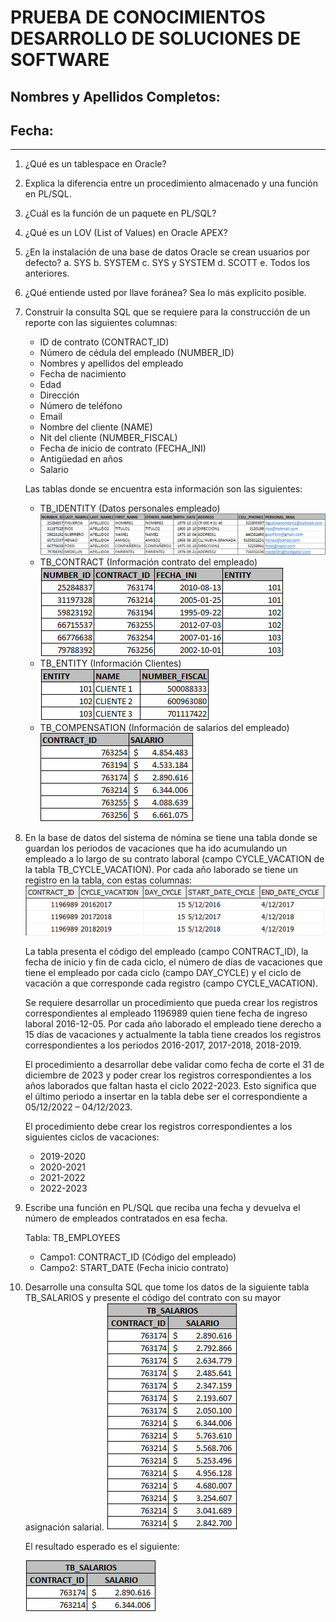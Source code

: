 
# PRUEBA DE CONOCIMIENTOS DESARROLLO DE SOLUCIONES DE SOFTWARE

## Nombres y Apellidos Completos:
## Fecha:

---
1. ¿Qué es un tablespace en Oracle?

2. Explica la diferencia entre un procedimiento almacenado y una función en PL/SQL.

3. ¿Cuál es la función de un paquete en PL/SQL?

4. ¿Qué es un LOV (List of Values) en Oracle APEX?

5. ¿En la instalación de una base de datos Oracle se crean usuarios por defecto?
    a. SYS
    b. SYSTEM
    c. SYS y SYSTEM
    d. SCOTT
    e. Todos los anteriores.

6. ¿Qué entiende usted por llave foránea? Sea lo más explícito posible.

7. Construir la consulta SQL que se requiere para la construcción de un reporte con las siguientes columnas:
    - ID de contrato (CONTRACT_ID)
    - Número de cédula del empleado (NUMBER_ID)
    - Nombres y apellidos del empleado
    - Fecha de nacimiento
    - Edad
    - Dirección
    - Número de teléfono
    - Email
    - Nombre del cliente (NAME)
    - Nit del cliente (NUMBER_FISCAL)
    - Fecha de inicio de contrato (FECHA_INI)
    - Antigüedad en años
    - Salario

    Las tablas donde se encuentra esta información son las siguientes:
    - TB_IDENTITY (Datos personales empleado)
    ![](images/img01.png)
    - TB_CONTRACT (Información contrato del empleado)
    ![](images/img02.png)
    - TB_ENTITY (Información Clientes)
    ![](images/img03.png)
    - TB_COMPENSATION (Información de salarios del empleado)
    ![](images/img04.png)

8. En la base de datos del sistema de nómina se tiene una tabla donde se guardan los periodos de vacaciones que ha ido acumulando un empleado a lo largo de su contrato laboral (campo CYCLE_VACATION de la tabla TB_CYCLE_VACATION). Por cada año laborado se tiene un registro en la tabla, con estas columnas:
    ![](images/img05.png)

    La tabla presenta el código del empleado (campo CONTRACT_ID), la fecha de inicio y fin de cada ciclo, el número de días de vacaciones que tiene el empleado por cada ciclo (campo DAY_CYCLE) y el ciclo de vacación a que corresponde cada registro (campo CYCLE_VACATION).

    Se requiere desarrollar un procedimiento que pueda crear los registros correspondientes al empleado 1196989 quien tiene fecha de ingreso laboral 2016-12-05. Por cada año laborado el empleado tiene derecho a 15 días de vacaciones y actualmente la tabla tiene creados los registros correspondientes a los periodos 2016-2017, 2017-2018, 2018-2019.

    El procedimiento a desarrollar debe validar como fecha de corte el 31 de diciembre de 2023 y poder crear los registros correspondientes a los años laborados que faltan hasta el ciclo 2022-2023. Esto significa que el último periodo a insertar en la tabla debe ser el correspondiente a 05/12/2022 – 04/12/2023.

    El procedimiento debe crear los registros correspondientes a los siguientes ciclos de vacaciones:
    - 2019-2020
    - 2020-2021
    - 2021-2022
    - 2022-2023

9. Escribe una función en PL/SQL que reciba una fecha y devuelva el número de empleados contratados en esa fecha.

    Tabla: TB_EMPLOYEES
    - Campo1: CONTRACT_ID (Código del empleado)
    - Campo2: START_DATE (Fecha inicio contrato)

10. Desarrolle una consulta SQL que tome los datos de la siguiente tabla TB_SALARIOS y presente el código del contrato con su mayor asignación salarial.
    ![](images/img06.png)

    El resultado esperado es el siguiente:

    ![](images/img07.png)
